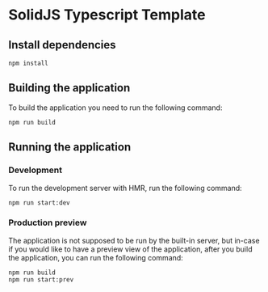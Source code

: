 # SolidJS Typescript Template

## Install dependencies

```shell
npm install
```

## Building the application

To build the application you need to run the following command:

```shell
npm run build
```

## Running the application

### Development

To run the development server with HMR, run the following command:

```shell
npm run start:dev
```

### Production preview

The application is not supposed to be run by the built-in server, but in-case if you would like to have a preview view
of the application, after you build the application, you can run the following command:

```shell
npm run build
npm run start:prev
```
